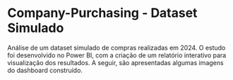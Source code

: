 # Company-Purchasing - Dataset Simulado
Análise de um dataset simulado de compras realizadas em 2024. O estudo foi desenvolvido no Power BI, com a criação de um relatório interativo para visualização dos resultados. A seguir, são apresentadas algumas imagens do dashboard construído.
